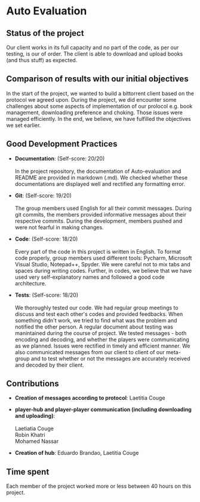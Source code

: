 # Auto Evaluation

## Status of the project

Our client works in its full capacity and no part of the code, as per our testing, is our of order. The client is able to download and upload books (and thus stuff) as expected.

## Comparison of results with our initial objectives

In the start of the project, we wanted to build a bittorrent client based on the protocol we agreed upon. During the project, we did encounter some challenges about some aspects of implementation of our prolocol e.g. book management, downloading preference and choking. Those issues were managed efficiently. In the end, we believe, we have fulfilled the objectives we set earlier. 

## Good Development Practices

* **Documentation**: (Self-score: 20/20) <br/><br/>
In the project repository, the documentation of Auto-evaluation and README are provided in markdown (.md). We checked whether these documentations are displayed well and rectified any formatting error.

* **Git**: (Self-score: 19/20) <br/><br/>
The group members used English for all their commit messages. During git commits, the members provided informative messages about their respective commits. During the development, members pushed and were not fearful in making changes.

* **Code**: (Self-score: 18/20) <br/><br/> 
Every part of the code in this project is written in English. To format code properly, group members used different tools: Pycharm, Microsoft Visual Studio, Notepad++, Spyder. We were careful not to mix tabs and spaces during writing codes. Further, in codes, we believe that we have used very self-explanatory names and followed a good code architecture.

* **Tests**: (Self-score: 18/20) <br/><br/>
We thoroughly tested our code. We had regular group meetings to discuss and test each other's codes and provided feedbacks. When something didn't work, we tried to find what was the problem and notified the other person. A regular document about testing was manintained during the course of project. We tested messages - both encoding and decoding, and whether the players were communicating as we planned. Issues were rectified in timely and efficient manner. We also communicated messages from our client to client of our meta-group and to test whether or not the messages are accurately received and decoded by their client.


## Contributions

* **Creation of messages according to protocol**: Laetitia Couge

* **player-hub and player-player communication (including downloading and uploading)**: <br/><br/>
Laetiatia Couge <br/>
Robin Khatri <br/>
Mohamed Nassar

* **Creation of hub**: Eduardo Brandao, Laetitia Couge

## Time spent

Each member of the project worked more or less between 40 hours on this project.
